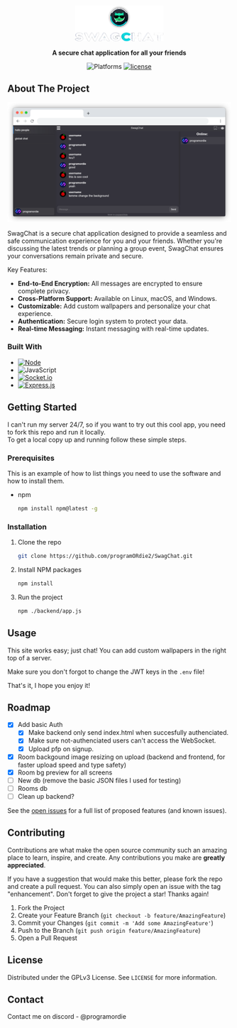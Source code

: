 <div align="center">
  <a href="https://github.com/programORdie2/SwagChat">
    <img src="images/logo.png" alt="Logo" width="200" height="80">
  </a>
</div>

<p align="center">
  <strong>
    A secure chat application for all your friends
  </strong>
</p>

<p align="center">
    <img src="https://img.shields.io/badge/Platforms-Linux%20%7C%20macOS%20%7C%20Windows-blue.svg?style=flat"alt="Platforms">
    <a href="https://github.com/programordie2/swagchat/blob/master/LICENSE"><img src="https://img.shields.io/github/license/programordie2/swagchat.svg?style=flat" alt="license"></a>
</p>

<!-- TABLE OF CONTENTS -->
<!--
<details>
  <summary>Table of Contents</summary>
  <ol>
    <li>
      <a href="#about-the-project">About The Project</a>
      <ul>
        <li><a href="#built-with">Built With</a></li>
      </ul>
    </li>
    <li>
      <a href="#getting-started">Getting Started</a>
      <ul>
        <li><a href="#prerequisites">Prerequisites</a></li>
        <li><a href="#installation">Installation</a></li>
      </ul>
    </li>
    <li><a href="#usage">Usage</a></li>
    <li><a href="#roadmap">Roadmap</a></li>
    <li><a href="#contributing">Contributing</a></li>
    <li><a href="#license">License</a></li>
    <li><a href="#contact">Contact</a></li>
  </ol>
</details>
-->


<!-- ABOUT THE PROJECT -->
## About The Project

![Product Name Screen Shot][product-screenshot]

SwagChat is a secure chat application designed to provide a seamless and safe communication experience for you and your friends. Whether you're discussing the latest trends or planning a group event, SwagChat ensures your conversations remain private and secure.

Key Features:
- **End-to-End Encryption:** All messages are encrypted to ensure complete privacy.
- **Cross-Platform Support:** Available on Linux, macOS, and Windows.
- **Customizable:** Add custom wallpapers and personalize your chat experience.
- **Authentication:** Secure login system to protect your data.
- **Real-time Messaging:** Instant messaging with real-time updates.



### Built With

* [![Node][Node.js]][Node-url]
* ![JavaScript][Javascript]
* [![Socket.io][Socket.io]][Socketio-url]
* [![Express.js][Express.io]][Express-url]



<!-- GETTING STARTED -->
## Getting Started

I can't run my server 24/7, so if you want to try out this cool app, you need to fork this repo and run it locally.<br />
To get a local copy up and running follow these simple steps.

### Prerequisites

This is an example of how to list things you need to use the software and how to install them.
* npm
  ```sh
  npm install npm@latest -g
  ```

### Installation
1. Clone the repo
   ```sh
   git clone https://github.com/programORdie2/SwagChat.git
   ```
2. Install NPM packages
   ```sh
   npm install
   ```
3. Run the project
   ```sh
   npm ./backend/app.js
   ```



<!-- USAGE EXAMPLES -->
## Usage

This site works easy; just chat! You can add custom wallpapers in the right top of a server.

Make sure you don't forgot to change the JWT keys in the `.env` file!

That's it, I hope you enjoy it!


<!-- ROADMAP -->
## Roadmap

- [x] Add basic Auth
    - [x] Make backend only send index.html when succesfully authenciated.
    - [x] Make sure not-authenciated users can't access the WebSocket.
    - [x] Upload pfp on signup.

- [x] Room backgound image resizing on upload (backend and frontend, for faster upload speed and type safety)
- [x] Room bg preview for all screens
- [ ] New db (remove the basic JSON files I used for testing)
- [ ] Rooms db
- [ ] Clean up backend?

See the [open issues](https://github.com/programORdie2/SwagChat/issues) for a full list of proposed features (and known issues).


<!-- CONTRIBUTING -->
## Contributing

Contributions are what make the open source community such an amazing place to learn, inspire, and create. Any contributions you make are **greatly appreciated**.

If you have a suggestion that would make this better, please fork the repo and create a pull request. You can also simply open an issue with the tag "enhancement".
Don't forget to give the project a star! Thanks again!

1. Fork the Project
2. Create your Feature Branch (`git checkout -b feature/AmazingFeature`)
3. Commit your Changes (`git commit -m 'Add some AmazingFeature'`)
4. Push to the Branch (`git push origin feature/AmazingFeature`)
5. Open a Pull Request



<!-- LICENSE -->
## License

Distributed under the GPLv3 License. See `LICENSE` for more information.


<!-- CONTACT -->
## Contact

Contact me on discord - @programordie

<!-- MARKDOWN LINKS & IMAGES -->
<!-- https://www.markdownguide.org/basic-syntax/#reference-style-links -->
[product-screenshot]: images/screenshot.png

[Node.js]: https://img.shields.io/badge/node.js-35495E?style=for-the-badge&logo=nodedotjs&logoColor=4FC08D
[Node-url]: https://nodejs.org/

[JavaScript]: https://img.shields.io/badge/JavaScript-35495E?style=for-the-badge&logo=javascript&logoColor=F7DF1E

[Socket.io]: https://img.shields.io/badge/Socket.io-35495E?style=for-the-badge&logo=socketdotio&logoColor=4FC08D
[Socketio-url]: https://socket.io/

[Express.io]: https://img.shields.io/badge/Express.js-35495E?style=for-the-badge&logo=express&logoColor=white
[Express-url]: https://expressjs.com/